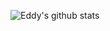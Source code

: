 ![Eddy's github stats](https://github-readme-stats.vercel.app/api?username=eddyv73&show_icons=true&theme=radical)